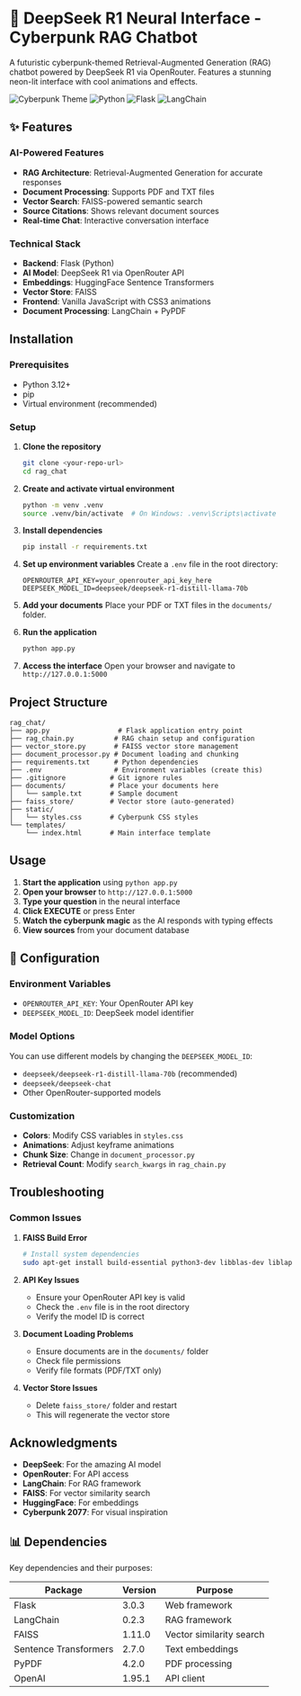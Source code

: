 # 🤖 DeepSeek R1 Neural Interface - Cyberpunk RAG Chatbot

A futuristic cyberpunk-themed Retrieval-Augmented Generation (RAG) chatbot powered by DeepSeek R1 via OpenRouter. Features a stunning neon-lit interface with cool animations and effects.

![Cyberpunk Theme](https://img.shields.io/badge/Theme-Cyberpunk-ff0080?style=for-the-badge)
![Python](https://img.shields.io/badge/Python-3.12+-00ff41?style=for-the-badge&logo=python)
![Flask](https://img.shields.io/badge/Flask-3.0.3-00ffff?style=for-the-badge&logo=flask)
![LangChain](https://img.shields.io/badge/LangChain-0.2.3-8000ff?style=for-the-badge)

## ✨ Features

### AI-Powered Features
- **RAG Architecture**: Retrieval-Augmented Generation for accurate responses
- **Document Processing**: Supports PDF and TXT files
- **Vector Search**: FAISS-powered semantic search
- **Source Citations**: Shows relevant document sources
- **Real-time Chat**: Interactive conversation interface

### Technical Stack
- **Backend**: Flask (Python)
- **AI Model**: DeepSeek R1 via OpenRouter API
- **Embeddings**: HuggingFace Sentence Transformers
- **Vector Store**: FAISS
- **Frontend**: Vanilla JavaScript with CSS3 animations
- **Document Processing**: LangChain + PyPDF

## Installation

### Prerequisites
- Python 3.12+
- pip
- Virtual environment (recommended)

### Setup

1. **Clone the repository**
   ```bash
   git clone <your-repo-url>
   cd rag_chat
   ```

2. **Create and activate virtual environment**
   ```bash
   python -m venv .venv
   source .venv/bin/activate  # On Windows: .venv\Scripts\activate
   ```

3. **Install dependencies**
   ```bash
   pip install -r requirements.txt
   ```

4. **Set up environment variables**
   Create a `.env` file in the root directory:
   ```env
   OPENROUTER_API_KEY=your_openrouter_api_key_here
   DEEPSEEK_MODEL_ID=deepseek/deepseek-r1-distill-llama-70b
   ```

5. **Add your documents**
   Place your PDF or TXT files in the `documents/` folder.

6. **Run the application**
   ```bash
   python app.py
   ```

7. **Access the interface**
   Open your browser and navigate to `http://127.0.0.1:5000`

## Project Structure

```
rag_chat/
├── app.py                 # Flask application entry point
├── rag_chain.py          # RAG chain setup and configuration
├── vector_store.py       # FAISS vector store management
├── document_processor.py # Document loading and chunking
├── requirements.txt      # Python dependencies
├── .env                  # Environment variables (create this)
├── .gitignore           # Git ignore rules
├── documents/           # Place your documents here
│   └── sample.txt       # Sample document
├── faiss_store/         # Vector store (auto-generated)
├── static/
│   └── styles.css       # Cyberpunk CSS styles
└── templates/
    └── index.html       # Main interface template
```

## Usage

1. **Start the application** using `python app.py`
2. **Open your browser** to `http://127.0.0.1:5000`
3. **Type your question** in the neural interface
4. **Click EXECUTE** or press Enter
5. **Watch the cyberpunk magic** as the AI responds with typing effects
6. **View sources** from your document database


## 🔧 Configuration

### Environment Variables
- `OPENROUTER_API_KEY`: Your OpenRouter API key
- `DEEPSEEK_MODEL_ID`: DeepSeek model identifier

### Model Options
You can use different models by changing the `DEEPSEEK_MODEL_ID`:
- `deepseek/deepseek-r1-distill-llama-70b` (recommended)
- `deepseek/deepseek-chat`
- Other OpenRouter-supported models

### Customization
- **Colors**: Modify CSS variables in `styles.css`
- **Animations**: Adjust keyframe animations
- **Chunk Size**: Change in `document_processor.py`
- **Retrieval Count**: Modify `search_kwargs` in `rag_chain.py`

## Troubleshooting

### Common Issues

1. **FAISS Build Error**
   ```bash
   # Install system dependencies
   sudo apt-get install build-essential python3-dev libblas-dev liblapack-dev gfortran
   ```

2. **API Key Issues**
   - Ensure your OpenRouter API key is valid
   - Check the `.env` file is in the root directory
   - Verify the model ID is correct

3. **Document Loading Problems**
   - Ensure documents are in the `documents/` folder
   - Check file permissions
   - Verify file formats (PDF/TXT only)

4. **Vector Store Issues**
   - Delete `faiss_store/` folder and restart
   - This will regenerate the vector store


## Acknowledgments

- **DeepSeek**: For the amazing AI model
- **OpenRouter**: For API access
- **LangChain**: For RAG framework
- **FAISS**: For vector similarity search
- **HuggingFace**: For embeddings
- **Cyberpunk 2077**: For visual inspiration

## 📊 Dependencies

Key dependencies and their purposes:

| Package | Version | Purpose |
|---------|---------|---------|
| Flask | 3.0.3 | Web framework |
| LangChain | 0.2.3 | RAG framework |
| FAISS | 1.11.0 | Vector similarity search |
| Sentence Transformers | 2.7.0 | Text embeddings |
| PyPDF | 4.2.0 | PDF processing |
| OpenAI | 1.95.1 | API client |


